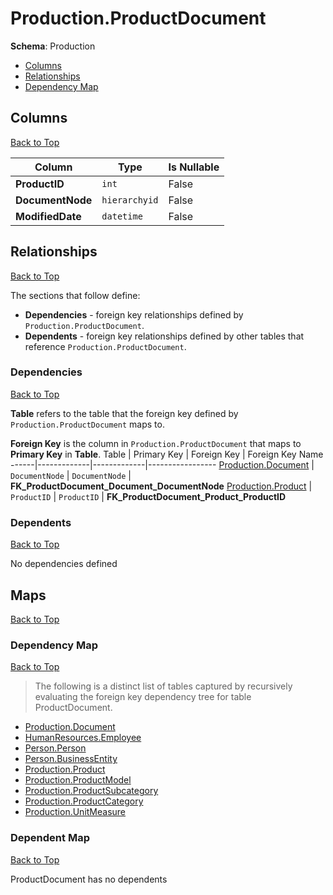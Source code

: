 # Production.ProductDocument

**Schema**: Production
* [Columns](#columns)
* [Relationships](#relationships)
* [Dependency Map](#dependency-map)

## Columns
[Back to Top](#productdocument)

Column | Type | Is Nullable
-------|------|------------
**ProductID** | `int` | False
**DocumentNode** | `hierarchyid` | False
**ModifiedDate** | `datetime` | False

## Relationships
[Back to Top](#productdocument)


The sections that follow define:
* **Dependencies** - foreign key relationships defined by `Production.ProductDocument`.
* **Dependents** - foreign key relationships defined by other tables that reference `Production.ProductDocument`.

### Dependencies
[Back to Top](#productdocument)


**Table** refers to the table that the foreign key defined by `Production.ProductDocument` maps to.

**Foreign Key** is the column in `Production.ProductDocument` that maps to **Primary Key** in **Table**.
Table | Primary Key | Foreign Key | Foreign Key Name
------|-------------|-------------|-----------------
[Production.Document](./Document.md) | `DocumentNode` | `DocumentNode` | **FK_ProductDocument_Document_DocumentNode**
[Production.Product](./Product.md) | `ProductID` | `ProductID` | **FK_ProductDocument_Product_ProductID**

### Dependents
[Back to Top](#productdocument)

No dependencies defined

## Maps
[Back to Top](#productdocument)

### Dependency Map
[Back to Top](#productdocument)

> The following is a distinct list of tables captured by recursively evaluating the foreign key dependency tree for table ProductDocument.

* [Production.Document](./Document.md)
* [HumanResources.Employee](../HumanResources/Employee.md)
* [Person.Person](../Person/Person.md)
* [Person.BusinessEntity](./BusinessEntity.md)
* [Production.Product](./Product.md)
* [Production.ProductModel](./ProductModel.md)
* [Production.ProductSubcategory](./ProductSubcategory.md)
* [Production.ProductCategory](./ProductCategory.md)
* [Production.UnitMeasure](./UnitMeasure.md)
### Dependent Map
[Back to Top](#productdocument)

ProductDocument has no dependents

